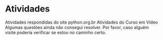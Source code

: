 # Atividades
 Atividades respondidas do site python.org.br
 Atividades do Curso em Vídeo
 Algumas questões ainda não consegui resolver. Por favor, caso alguém visite poderia verificar se estou no caminho certo.
